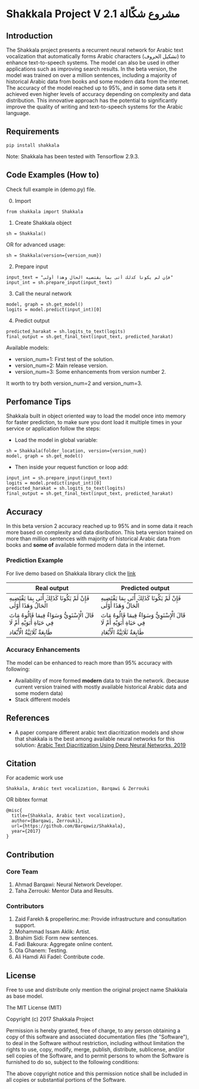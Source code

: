 # Shakkala Project V 2.1 مشروع شكّالة

## Introduction
The Shakkala project presents a recurrent neural network for Arabic text vocalization that automatically forms Arabic characters (تشكيل الحروف) to enhance text-to-speech systems. The model can also be used in other applications such as improving search results. In the beta version, the model was trained on over a million sentences, including a majority of historical Arabic data from books and some modern data from the internet. The accuracy of the model reached up to 95%, and in some data sets it achieved even higher levels of accuracy depending on complexity and data distribution. This innovative approach has the potential to significantly improve the quality of writing and text-to-speech systems for the Arabic language.

## Requirements

```
pip install shakkala
```

Note: Shakkala has been tested with Tensorflow 2.9.3.<br>

## Code Examples (How to)
Check full example in (demo.py) file.<br/>

0. Import
```
from shakkala import Shakkala
```

1. Create Shakkala object
```
sh = Shakkala()
```
OR for advanced usage:
```
sh = Shakkala(version={version_num})
```
2. Prepare input
```
input_text = "فإن لم يكونا كذلك أتى بما يقتضيه الحال وهذا أولى"
input_int = sh.prepare_input(input_text)
```
3. Call the neural network
```
model, graph = sh.get_model()
logits = model.predict(input_int)[0]
```
4. Predict output
```
predicted_harakat = sh.logits_to_text(logits)
final_output = sh.get_final_text(input_text, predicted_harakat)
```
Available models: <br>

- version_num=1: First test of the solution.
- version_num=2: Main release version.
- version_num=3: Some enhancements from version number 2.

It worth to try both version_num=2 and version_num=3.

## Perfomance Tips
Shakkala built in object oriented way to load the model once into memory for faster prediction, to make sure you dont load it multiple times in your service or application follow the steps:
- Load the model in global variable:
```
sh = Shakkala(folder_location, version={version_num})
model, graph = sh.get_model()
```
- Then inside your request function or loop add:
```
input_int = sh.prepare_input(input_text)
logits = model.predict(input_int)[0]
predicted_harakat = sh.logits_to_text(logits)
final_output = sh.get_final_text(input_text, predicted_harakat)
```

## Accuracy
In this beta version 2 accuracy reached up to 95% and in some data it reach more based on complexity and data disribution.
This beta version trained on more than million sentences with majority of historical Arabic data from books and **some of** available formed modern data in the internet.<br/>

### Prediction Example
For live demo based on Shakkala library click the [link](http://ahmadai.com/shakkala/) <br/>

| Real output | Predicted output |
| ------------- | ---------------- |
| فَإِنْ لَمْ يَكُونَا كَذَلِكَ أَتَى بِمَا يَقْتَضِيهِ الْحَالُ وَهَذَا أَوْلَى  | فَإِنْ لَمْ يَكُونَا كَذَلِكَ أَتَى بِمَا يَقْتَضِيهِ الْحَالُ وَهَذَا أَوْلَى |
| قَالَ الْإِسْنَوِيُّ  وَسَوَاءٌ فِيمَا قَالُوهُ مَاتَ فِي حَيَاةِ أَبَوَيْهِ أَمْ لَا  | قَالَ الْإِسْنَوِيُّ  وَسَوَاءٌ فِيمَا قَالُوهُ مَاتَ فِي حَيَاةِ أَبَوَيْهِ أَمْ لَا  |
| طَابِعَةٌ ثُلَاثِيَّةُ الْأَبْعَاد | طَابِعَةٌ ثَلَاثِيَّةُ الْأَبْعَادِ  |

### Accuracy Enhancements  
The model can be enhanced to reach more than 95% accuracy with following:<br/>
- Availability of more formed **modern**  data to train the network. (because current version trained with mostly available historical Arabic data and some modern data)
- Stack different models

## References
- A paper compare different arabic text diacritization models and show that shakkala is the best among available neural networks for this solution:
[Arabic Text Diacritization Using Deep Neural Networks, 2019](https://arxiv.org/abs/1905.01965)

## Citation
For academic work use
```
Shakkala, Arabic text vocalization, Barqawi & Zerrouki
```
OR bibtex format
```
@misc{
  title={Shakkala, Arabic text vocalization},
  author={Barqawi, Zerrouki},
  url={https://github.com/Barqawiz/Shakkala},
  year={2017}
}
```

## Contribution
### Core Team
1. Ahmad Barqawi: Neural Network Developer.<br/>
2. Taha Zerrouki: Mentor Data and Results.<br/>
### Contributors
1. Zaid Farekh & propellerinc.me: Provide infrastructure and consultation support.<br/>
2. Mohammad Issam Aklik: Artist.<br/>
3. Brahim Sidi: Form new sentences.<br/>
4. Fadi Bakoura: Aggregate online content.<br/>
5. Ola Ghanem: Testing.<br/>
6. Ali Hamdi Ali Fadel: Contribute code.<br/>

License
-------
Free to use and distribute only mention the original project name Shakkala as base model.<br/>

  The MIT License (MIT)

  Copyright (c) 2017 Shakkala Project

  Permission is hereby granted, free of charge, to any person obtaining a copy
  of this software and associated documentation files (the "Software"), to deal
  in the Software without restriction, including without limitation the rights
  to use, copy, modify, merge, publish, distribute, sublicense, and/or sell
  copies of the Software, and to permit persons to whom the Software is
  furnished to do so, subject to the following conditions:

  The above copyright notice and this permission notice shall be included in all
  copies or substantial portions of the Software.
